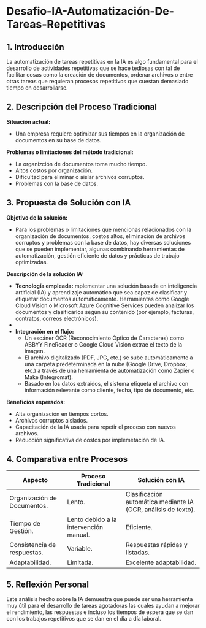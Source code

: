 # Desafio-IA-Automatización-De-Tareas-Repetitivas

## 1. Introducción
La automatización de tareas repetitivas en la IA es algo fundamental para el desarrollo de actividades repetitivas que se hace tediosas con tal de facilitar cosas como la creación de documentos, ordenar archivos o entre otras tareas que requieran procesos repetitivos que cuestan demasiado tiempo en desarrollarse.

## 2. Descripción del Proceso Tradicional
**Situación actual:**
-   Una empresa requiere optimizar sus tiempos en la organización de documentos en su base de datos.

**Problemas o limitaciones del método tradicional:**  
- La organizción de documentos toma mucho tiempo.
- Altos costos por organización.
- Dificultad para eliminar o aislar archivos corruptos. 
- Problemas con la base de datos.

## 3. Propuesta de Solución con IA
**Objetivo de la solución:**  
- Para los problemas o limitaciones que mencionas relacionados con la organización de documentos, costos altos, eliminación de archivos corruptos y problemas con la base de datos, hay diversas soluciones que se pueden implementar, algunas combinando herramientas de automatización, gestión eficiente de datos y prácticas de trabajo optimizadas.
  
**Descripción de la solución IA:**  

- **Tecnología empleada:** mplementar una solución basada en inteligencia artificial (IA) y aprendizaje automático que sea capaz de clasificar y etiquetar documentos automáticamente. Herramientas como Google Cloud Vision o Microsoft Azure Cognitive Services pueden analizar los documentos y clasificarlos según su contenido (por ejemplo, facturas, contratos, correos electrónicos).
- 
- **Integración en el flujo:**
  - Un escáner OCR (Reconocimiento Óptico de Caracteres) como ABBYY FineReader o Google Cloud Vision extrae el texto de la imagen.
  - El archivo digitalizado (PDF, JPG, etc.) se sube automáticamente a una carpeta predeterminada en la nube (Google Drive, Dropbox, etc.) a través de una herramienta de automatización como Zapier o Make (Integromat).
  - Basado en los datos extraídos, el sistema etiqueta el archivo con información relevante como cliente, fecha, tipo de documento, etc.

**Beneficios esperados:**  
- Alta organización en tiempos cortos.
- Archivos corruptos aislados.
- Capacitación de la IA usada para repetir el proceso con nuevos archivos.  
- Reducción significativa de costos por implemetación de IA.

## 4. Comparativa entre Procesos

| Aspecto                    | Proceso Tradicional              | Solución con IA                         |
|----------------------------|----------------------------------|-----------------------------------------|
| Organización de Documentos.   | Lento.                            | Clasificación automática mediante IA (OCR, análisis de texto).                       |
| Tiempo de Gestión.           |  Lento debido a la intervención manual.| Eficiente.                         |
| Consistencia de respuestas. | Variable.                         | Respuestas rápidas y listadas.                  |
| Adaptabilidad.              | Limitada.                         | Excelente adaptabilidad.     |

## 5. Reflexión Personal

Este análisis hecho sobre la IA demuestra que puede ser una herramienta muy útil para el desarrollo de tareas agotadoras las cuales ayudan a mejorar el rendimiento, las respuestas e incluso los tiempos de espera que se dan con los trabajos repetitivos que se dan en el día a día laboral.
